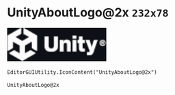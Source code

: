 # UnityAboutLogo@2x `232x78`
<img src="/img/UnityAboutLogo.png" width=232 height=78>

``` CSharp
EditorGUIUtility.IconContent("UnityAboutLogo@2x")
```
```
UnityAboutLogo@2x
```
